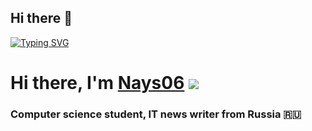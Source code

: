 ## Hi there 👋

[![Typing SVG](https://readme-typing-svg.herokuapp.com?color=%42aaff&lines=Nays06+Developer)](https://github.com/Nays06)

# Hi there, I'm [Nays06](https://daniilshat.ru/) ![](https://github.com/blackcater/blackcater/raw/main/images/Hi.gif) 
### Computer science student, IT news writer from Russia 🇷🇺
